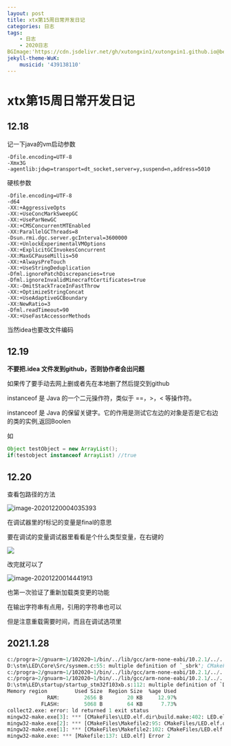 ```yaml
---
layout: post
title: xtx第15周日常开发日记
categories: 日志
tags: 
    - 日志 
    - 2020日志
BGImage:'https://cdn.jsdelivr.net/gh/xutongxin1/xutongxin1.github.io@bebc52fb1b67a08f8db0026051b9716a88a37900/asset/%E6%97%A5%E5%BF%97/75065066_p0.jpg'
jekyll-theme-WuK:
    musicid: '439138110'
---
```


# xtx第15周日常开发日记 

## 12.18

记一下java的vm启动参数

```
-Dfile.encoding=UTF-8
-Xmx3G
-agentlib:jdwp=transport=dt_socket,server=y,suspend=n,address=5010
```

硬核参数

```
-Dfile.encoding=UTF-8
-d64
-XX:+AggressiveOpts
-XX:+UseConcMarkSweepGC
-XX:+UseParNewGC
-XX:+CMSConcurrentMTEnabled
-XX:ParallelGCThreads=8
-Dsun.rmi.dgc.server.gcInterval=3600000
-XX:+UnlockExperimentalVMOptions
-XX:+ExplicitGCInvokesConcurrent
-XX:MaxGCPauseMillis=50
-XX:+AlwaysPreTouch
-XX:+UseStringDeduplication
-Dfml.ignorePatchDiscrepancies=true
-Dfml.ignoreInvalidMinecraftCertificates=true
-XX:-OmitStackTraceInFastThrow
-XX:+OptimizeStringConcat
-XX:+UseAdaptiveGCBoundary
-XX:NewRatio=3
-Dfml.readTimeout=90
-XX:+UseFastAccessorMethods
```

当然idea也要改文件编码

## 12.19

**不要把.idea 文件发到github，否则协作者会出问题**

如果传了要手动去网上删或者先在本地删了然后提交到github



instanceof 是 Java 的一个二元操作符，类似于 ==，>，< 等操作符。

instanceof 是 Java 的保留关键字。它的作用是测试它左边的对象是否是它右边的类的实例,返回Boolen

如

```java
Object testObject = new ArrayList();
if(testobject instanceof ArrayList) //true
```



[runoob.com/java/method-instanceof.html]: runoob.com/java/method-instanceof.html



## 12.20

查看包路径的方法

![image-20201220004035393](https://github.xutongxin.me/https://raw.githubusercontent.com/xutongxin1/PictureBed/master/img0/image-20201220004035393.png)





在调试器里的f标记的变量是final的意思

要在调试的变量调试器里看看是个什么类型变量，在右键的

![](https://github.xutongxin.me/https://raw.githubusercontent.com/xutongxin1/PictureBed/master/img0/image-20201220014343222.png)

改完就可以了

![image-20201220014441913](https://github.xutongxin.me/https://raw.githubusercontent.com/xutongxin1/PictureBed/master/img0/image-20201220014441913.png)

也第一次验证了重新加载类变更的功能

在输出字符串有点用，引用的字符串也可以

但是注意重载需要时间，而且在调试选项里



## 2021.1.28

```commonlisp
c:/progra~2/gnuarm~1/102020~1/bin/../lib/gcc/arm-none-eabi/10.2.1/../../../../arm-none-eabi/bin/ld.exe: CMakeFiles/LED.elf.dir/Core/Src/sysmem.c.obj: in function `_sbrk':
D:\stm\LED\Core\Src/sysmem.c:55: multiple definition of `_sbrk'; CMakeFiles/LED.elf.dir/Core/Src/syscalls.c.obj:D:\stm\LED\Core\Src/syscalls.c:118: first defined here
c:/progra~2/gnuarm~1/102020~1/bin/../lib/gcc/arm-none-eabi/10.2.1/../../../../arm-none-eabi/bin/ld.exe: CMakeFiles/LED.elf.dir/startup/startup_stm32f103xb.s.obj:(.isr_vector+0x0): multiple definition of `g_pfnVectors'; CMakeFiles/LED.elf.dir/Core/Startup/startup_stm32f103c8tx.s.obj:(.isr_vector+0x0): first defined here
c:/progra~2/gnuarm~1/102020~1/bin/../lib/gcc/arm-none-eabi/10.2.1/../../../../arm-none-eabi/bin/ld.exe: CMakeFiles/LED.elf.dir/startup/startup_stm32f103xb.s.obj: in function `Default_Handler':
D:\stm\LED\startup/startup_stm32f103xb.s:112: multiple definition of `Default_Handler'; CMakeFiles/LED.elf.dir/Core/Startup/startup_stm32f103c8tx.s.obj:D:\stm\LED\Core\Startup/startup_stm32f103c8tx.s:112: first defined here
Memory region         Used Size  Region Size  %age Used
             RAM:        2656 B        20 KB     12.97%
           FLASH:        5068 B        64 KB      7.73%
collect2.exe: error: ld returned 1 exit status
mingw32-make.exe[3]: *** [CMakeFiles\LED.elf.dir\build.make:402: LED.elf] Error 1
mingw32-make.exe[2]: *** [CMakeFiles\Makefile2:95: CMakeFiles/LED.elf.dir/all] Error 2
mingw32-make.exe[1]: *** [CMakeFiles\Makefile2:102: CMakeFiles/LED.elf.dir/rule] Error 2
mingw32-make.exe: *** [Makefile:137: LED.elf] Error 2
```

